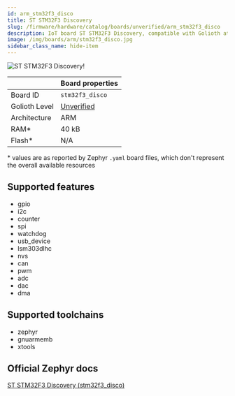 ```yaml
---
id: arm_stm32f3_disco
title: ST STM32F3 Discovery
slug: /firmware/hardware/catalog/boards/unverified/arm_stm32f3_disco
description: IoT board ST STM32F3 Discovery, compatible with Golioth at unverified level.
image: /img/boards/arm/stm32f3_disco.jpg
sidebar_class_name: hide-item
---
```


[//]: # (This is an auto-generated file, do not edit! Changes to it will be lost upon re-generation)

![ST STM32F3 Discovery!](/img/boards/arm/stm32f3_disco.jpg "ST STM32F3 Discovery")

|                | Board properties     |
| -------------  | -------------------- |
| Board ID       | `stm32f3_disco` |
| Golioth Level  | [Unverified](/firmware/hardware#unverified-boards) |
| Architecture   | ARM |
| RAM*           | 40 kB |
| Flash*         | N/A |

\* values are as reported by Zephyr `.yaml` board files, which don't represent the overall available resources



## Supported features

* gpio
* i2c
* counter
* spi
* watchdog
* usb_device
* lsm303dlhc
* nvs
* can
* pwm
* adc
* dac
* dma

## Supported toolchains

* zephyr
* gnuarmemb
* xtools

## Official Zephyr docs

[ST STM32F3 Discovery (stm32f3_disco)](https://docs.zephyrproject.org/latest/boards/arm/stm32f3_disco/doc/index.html)
